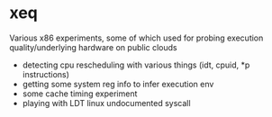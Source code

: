 # xeq
Various x86 experiments, some of which used for probing execution quality/underlying hardware on public clouds
- detecting cpu rescheduling with various things (idt, cpuid, *p instructions)
- getting some system reg info to infer execution env
- some cache timing experiment
- playing with LDT linux undocumented syscall
